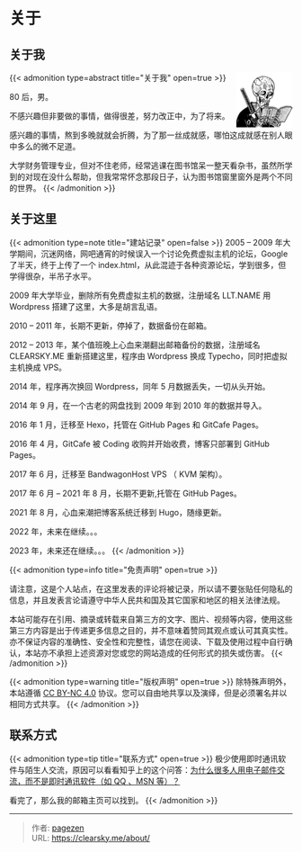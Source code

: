 # 关于


## 关于我

{{< admonition type=abstract title="关于我" open=true >}}
<img src='/avatar.jpg' align='right' style=' width:100px;height:100px'/>

80 后，男。

不感兴趣但非要做的事情，做得很差，努力改正中，为了将来。

感兴趣的事情，熬到多晚就就会折腾，为了那一丝成就感，哪怕这成就感在别人眼中多么的微不足道。

大学财务管理专业，但对不住老师，经常逃课在图书馆呆一整天看杂书，虽然所学到的对现在没什么帮助，但我常常怀念那段日子，认为图书馆窗里窗外是两个不同的世界。
{{< /admonition >}}

## 关于这里

{{< admonition type=note title="建站记录" open=false >}}
2005 – 2009 年大学期间，沉迷网络，网吧通宵的时候误入一个讨论免费虚拟主机的论坛，Google 了半天，终于上传了一个 index.html，从此混迹于各种资源论坛，学到很多，但学得很杂，半吊子水平。

2009 年大学毕业，删除所有免费虚拟主机的数据，注册域名 LLT.NAME 用 Wordpress 搭建了这里，大多是胡言乱语。

2010 – 2011 年，长期不更新，停掉了，数据备份在邮箱。

2012 – 2013 年，某个值班晚上心血来潮翻出邮箱备份的数据，注册域名 CLEARSKY.ME 重新搭建这里，程序由 Wordpress 换成 Typecho，同时把虚拟主机换成 VPS。

2014 年，程序再次换回 Wordpress，同年 5 月数据丢失，一切从头开始。

2014 年 9 月，在一个古老的网盘找到 2009 年到 2010 年的数据并导入。

2016 年 1 月，迁移至 Hexo，托管在 GitHub Pages 和 GitCafe Pages。

2016 年 4 月，GitCafe 被 Coding 收购并开始收费，博客只部署到 GitHub Pages。

2017 年 6 月，迁移至 BandwagonHost VPS （ KVM 架构）。

2017 年 6 月 – 2021 年 8 月，长期不更新,托管在 GitHub Pages。

2021 年 8 月，心血来潮把博客系统迁移到 Hugo，随缘更新。

2022 年，未来在继续。。。

2023 年，未来还在继续。。。
{{< /admonition >}}

{{< admonition type=info title="免责声明" open=true >}}

请注意，这是个人站点，在这里发表的评论将被记录，所以请不要张贴任何隐私的信息，并且发表言论请遵守中华人民共和国及其它国家和地区的相关法律法规。

本站可能存在引用、摘录或转载来自第三方的文字、图片、视频等内容，使用这些第三方内容是出于传递更多信息之目的，并不意味着赞同其观点或认可其真实性。亦不保证内容的准确性、安全性和完整性，请您在阅读、下载及使用过程中自行确认，本站亦不承担上述资源对您或您的网站造成的任何形式的损失或伤害。
{{< /admonition >}}

{{< admonition type=warning title="版权声明" open=true >}}
除特殊声明外，本站遵循 [CC BY-NC 4.0](https://creativecommons.org/licenses/by-nc/4.0/) 协议。您可以自由地共享以及演绎，但是必须署名并以相同方式共享。
{{< /admonition >}}

## 联系方式

{{< admonition type=tip title="联系方式" open=true >}}
极少使用即时通讯软件与陌生人交流，原因可以看看知乎上的这个问答：[为什么很多人用电子邮件交流，而不是即时通讯软件（如 QQ 、MSN 等）？](https://www.zhihu.com/question/20409003)

看完了，那么我的邮箱主页可以找到。
{{< /admonition >}}



---

> 作者: [pagezen](http://clearsky.me/)  
> URL: https://clearsky.me/about/  

